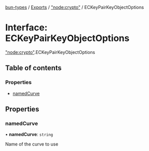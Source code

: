 [bun-types](https://oven-sh.github.io/bun-types/README.md) / [Exports](https://oven-sh.github.io/bun-types/modules.md) / ["node:crypto"](https://oven-sh.github.io/bun-types/modules/node_crypto_.md) / ECKeyPairKeyObjectOptions

# Interface: ECKeyPairKeyObjectOptions

["node:crypto"](https://oven-sh.github.io/bun-types/modules/node_crypto_.md).ECKeyPairKeyObjectOptions

## Table of contents

### Properties

- [namedCurve](https://oven-sh.github.io/bun-types/interfaces/node_crypto_.ECKeyPairKeyObjectOptions.md#namedcurve)

## Properties

### namedCurve

• **namedCurve**: `string`

Name of the curve to use

